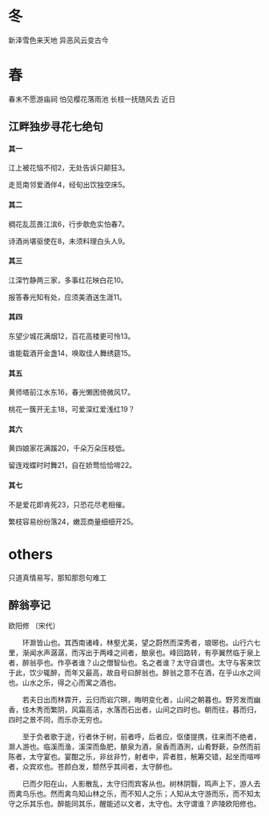 

# 冬


新泽雪色来天地
异恶风云变古今


# 春

春末不愿游庙祠
怕见樱花落雨池
长枝一抚随风去
近日

## 江畔独步寻花七绝句

#### 其一

江上被花恼不彻2，无处告诉只颠狂3。

走觅南邻爱酒伴4，经旬出饮独空床5。

####  其二

稠花乱蕊畏江滨6，行步欹危实怕春7。

诗酒尚堪驱使在8，未须料理白头人9。

#### 其三

江深竹静两三家，多事红花映白花10。

报答春光知有处，应须美酒送生涯11。

#### 其四

东望少城花满烟12，百花高楼更可怜13。

谁能载酒开金盏14，唤取佳人舞绣筵15。

#### 其五

黄师塔前江水东16，春光懒困倚微风17。

桃花一簇开无主18，可爱深红爱浅红19？

#### 其六

黄四娘家花满蹊20，千朵万朵压枝低。

留连戏蝶时时舞21，自在娇莺恰恰啼22。

#### 其七

不是爱花即肯死23，只恐花尽老相催。

繁枝容易纷纷落24，嫩蕊商量细细开25。 


# others

只道真情易写，那知那怨句难工


## 醉翁亭记

欧阳修 〔宋代〕

　　环滁皆山也。其西南诸峰，林壑尤美，望之蔚然而深秀者，琅琊也。山行六七里，渐闻水声潺潺，而泻出于两峰之间者，酿泉也。峰回路转，有亭翼然临于泉上者，醉翁亭也。作亭者谁？山之僧智仙也。名之者谁？太守自谓也。太守与客来饮于此，饮少辄醉，而年又最高，故自号曰醉翁也。醉翁之意不在酒，在乎山水之间也。山水之乐，得之心而寓之酒也。

　　若夫日出而林霏开，云归而岩穴暝，晦明变化者，山间之朝暮也。野芳发而幽香，佳木秀而繁阴，风霜高洁，水落而石出者，山间之四时也。朝而往，暮而归，四时之景不同，而乐亦无穷也。

　　至于负者歌于途，行者休于树，前者呼，后者应，伛偻提携，往来而不绝者，滁人游也。临溪而渔，溪深而鱼肥，酿泉为酒，泉香而酒洌，山肴野蔌，杂然而前陈者，太守宴也。宴酣之乐，非丝非竹，射者中，弈者胜，觥筹交错，起坐而喧哗者，众宾欢也。苍颜白发，颓然乎其间者，太守醉也。

　　已而夕阳在山，人影散乱，太守归而宾客从也。树林阴翳，鸣声上下，游人去而禽鸟乐也。然而禽鸟知山林之乐，而不知人之乐；人知从太守游而乐，而不知太守之乐其乐也。醉能同其乐，醒能述以文者，太守也。太守谓谁？庐陵欧阳修也。

